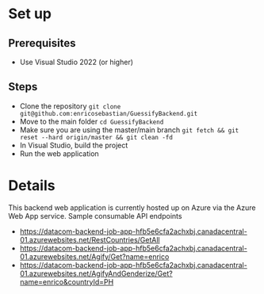 # Set up
## Prerequisites
- Use Visual Studio 2022 (or higher)

## Steps
- Clone the repository `git clone git@github.com:enricosebastian/GuessifyBackend.git`
- Move to the main folder `cd GuessifyBackend`
- Make sure you are using the master/main branch `git fetch && git reset --hard origin/master && git clean -fd`
- In Visual Studio, build the project
- Run the web application 

# Details
This backend web application is currently hosted up on Azure via the Azure Web App service. Sample consumable API endpoints
- https://datacom-backend-job-app-hfb5e6cfa2achxbj.canadacentral-01.azurewebsites.net/RestCountries/GetAll
- https://datacom-backend-job-app-hfb5e6cfa2achxbj.canadacentral-01.azurewebsites.net/Agify/Get?name=enrico
- https://datacom-backend-job-app-hfb5e6cfa2achxbj.canadacentral-01.azurewebsites.net/AgifyAndGenderize/Get?name=enrico&countryId=PH
